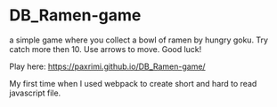 # DB_Ramen-game

a simple game where you collect a bowl of ramen by hungry goku. Try catch more then 10. 
Use arrows to move. 
Good luck! 

Play here:
https://paxrimi.github.io/DB_Ramen-game/


My first time when I used webpack to create short and hard to read javascript file.
